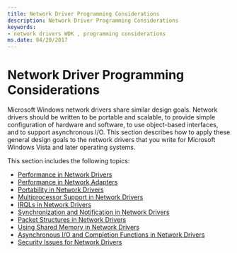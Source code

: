 ```yaml
---
title: Network Driver Programming Considerations
description: Network Driver Programming Considerations
keywords:
- network drivers WDK , programming considerations
ms.date: 04/20/2017
---
```


# Network Driver Programming Considerations





Microsoft Windows network drivers share similar design goals. Network drivers should be written to be portable and scalable, to provide simple configuration of hardware and software, to use object-based interfaces, and to support asynchronous I/O. This section describes how to apply these general design goals to the network drivers that you write for Microsoft Windows Vista and later operating systems.

This section includes the following topics:

-   [Performance in Network Drivers](performance-in-network-drivers.md)
-   [Performance in Network Adapters](performance-in-network-adapters.md)
-   [Portability in Network Drivers](portability-in-network-drivers.md)
-   [Multiprocessor Support in Network Drivers](multiprocessor-support-in-network-drivers.md)
-   [IRQLs in Network Drivers](irqls-in-network-drivers.md)
-   [Synchronization and Notification in Network Drivers](synchronization-and-notification-in-network-drivers.md)
-   [Packet Structures in Network Drivers](packet-structures-in-network-drivers.md)
-   [Using Shared Memory in Network Drivers](using-shared-memory-in-network-drivers.md)
-   [Asynchronous I/O and Completion Functions in Network Drivers](asynchronous-i-o-and-completion-functions-in-network-drivers.md)
-   [Security Issues for Network Drivers](security-issues-for-network-drivers.md)

 

 





